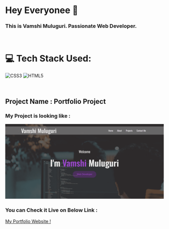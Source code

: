 # Hey Everyonee 👋

### This is Vamshi Muluguri. Passionate Web Developer.

</br>

# 💻 Tech Stack Used:

![CSS3](https://img.shields.io/badge/css3-%231572B6.svg?style=for-the-badge&logo=css3&logoColor=white) ![HTML5](https://img.shields.io/badge/html5-%23E34F26.svg?style=for-the-badge&logo=html5&logoColor=white)

</br>

## Project Name : Portfolio Project

### My Project is looking like :

![Web Site Image](./Assets/home-img.png)

### You can Check it Live on Below Link :

[My Portfolio Website !](https://vamshimulugurihggghggghgtt.netlify.app)
